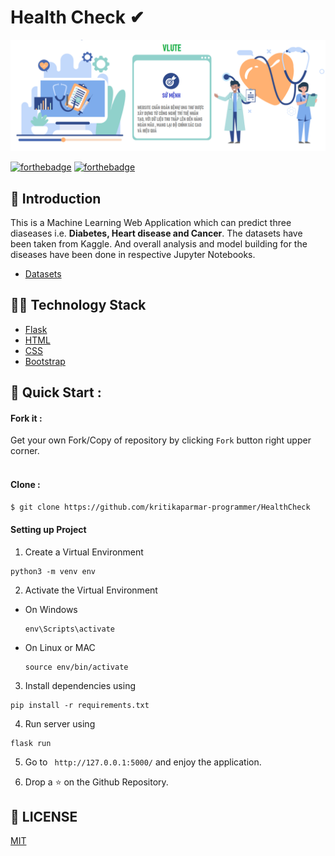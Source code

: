 # Health Check ✔

<p align="center">
  <a href="https://github.com/kritikaparmar-programmer/HealthCheck">
    <img src="https://github.com/kritikaparmar-programmer/HealthCheck/blob/main/static/bg_healthcheck.png" alt="image" >
  </a>

[![forthebadge](https://forthebadge.com/images/badges/built-with-love.svg)](https://forthebadge.com)
[![forthebadge](https://forthebadge.com/images/badges/made-with-python.svg)](https://forthebadge.com)

## 👀 Introduction

This is a Machine Learning Web Application which can predict three diaseases i.e. **Diabetes, Heart disease and Cancer**. The datasets have been taken from Kaggle. And overall analysis and model building for the diseases have been done in respective Jupyter Notebooks.
- [Datasets](https://github.com/kritikaparmar-programmer/HealthCheck/tree/main/Datasets)

## 👩‍💻 Technology Stack

* [Flask](https://github.com/pallets/flask)
* [HTML](https://www.w3.org/TR/html52/)
* [CSS](https://developer.mozilla.org/en-US/docs/Web/CSS)
* [Bootstrap](https://getbootstrap.com/)

## 🚀 Quick Start :

#### Fork it :

Get your own Fork/Copy of repository by clicking `Fork` button right upper corner.<br><br>

#### Clone :

```sh
$ git clone https://github.com/kritikaparmar-programmer/HealthCheck

```

#### Setting up Project

1. Create a Virtual Environment
```
python3 -m venv env
```

2. Activate the Virtual Environment
  - On Windows
    ``` 
    env\Scripts\activate
    ```
  - On Linux or MAC
    ```
    source env/bin/activate
    ```

3. Install dependencies using
```
pip install -r requirements.txt
```

4. Run server using
```
flask run
```
5. Go to ` http://127.0.0.1:5000/` and enjoy the application.

6. Drop a ⭐ on the Github Repository. 

## 📜 LICENSE

[MIT](https://github.com/kritikaparmar-programmer/HealthCheck/blob/main/LICENSE)
